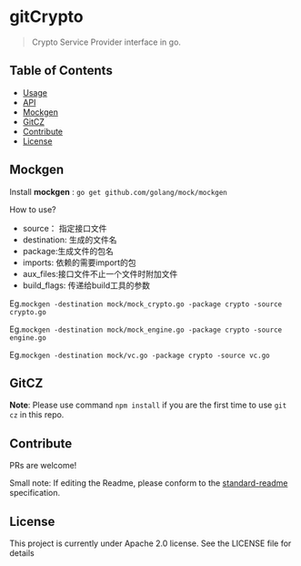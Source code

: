 gitCrypto
======

> Crypto Service Provider interface in go.

## Table of Contents

- [Usage](#usage)
- [API](#api)
- [Mockgen](#mockgen)
- [GitCZ](#gitcz)
- [Contribute](#contribute)
- [License](#license)

## Mockgen

Install **mockgen** : `go get github.com/golang/mock/mockgen`

How to use?
   
- source： 指定接口文件
- destination: 生成的文件名
- package:生成文件的包名
- imports: 依赖的需要import的包
- aux_files:接口文件不止一个文件时附加文件
- build_flags: 传递给build工具的参数

Eg.`mockgen -destination mock/mock_crypto.go -package crypto -source crypto.go`

Eg.`mockgen -destination mock/mock_engine.go -package crypto -source engine.go`

Eg.`mockgen -destination mock/vc.go -package crypto -source vc.go`

## GitCZ

**Note**: Please use command `npm install` if you are the first time to use `git cz` in this repo.

## Contribute

PRs are welcome!

Small note: If editing the Readme, please conform to the [standard-readme](https://github.com/RichardLitt/standard-readme) specification.

## License

This project is currently under Apache 2.0 license. See the LICENSE file for details
